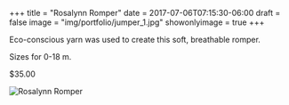 +++
title = "Rosalynn Romper" 
date =  2017-07-06T07:15:30-06:00
draft = false
image = "img/portfolio/jumper_1.jpg"
showonlyimage = true
+++

Eco-conscious yarn was used to create this soft, breathable romper. 

Sizes for 0-18 m. 

$35.00

![Rosalynn Romper](/img/portfolio/jumper_1.jpg)
